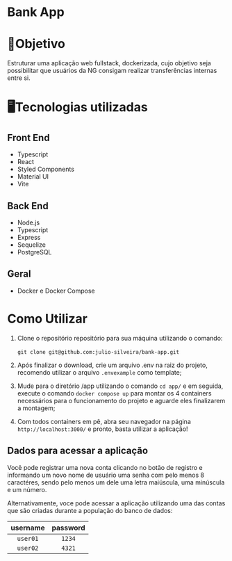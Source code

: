 # Bank App

# 🎯Objetivo

Estruturar uma aplicação web fullstack, dockerizada, cujo objetivo seja possibilitar que usuários da NG consigam realizar transferências internas entre si.

# 🖥️Tecnologias utilizadas

## Front End

- Typescript
- React
- Styled Components
- Material UI
- Vite

## Back End

- Node.js
- Typescript
- Express
- Sequelize
- PostgreSQL

## Geral

- Docker e Docker Compose

# Como Utilizar

1. Clone o repositório repositório para sua máquina utilizando o comando: 
  
&nbsp;&nbsp;&nbsp;&nbsp;&nbsp;&nbsp;`git clone git@github.com:julio-silveira/bank-app.git`

2. Após finalizar o download, crie um arquivo .env na raiz do projeto, recomendo utilizar o arquivo `.envexample` como template;

3. Mude para o diretório /app utilizando o comando `cd app/` e em seguida, execute o comando `docker compose up` para montar os 4 containers necessários para o funcionamento do projeto e aguarde eles finalizarem a montagem;

4. Com todos containers em pê, abra seu navegador na página `http://localhost:3000/` e pronto, basta utilizar a aplicação!

## Dados para acessar a aplicação

  Você pode registrar uma nova conta clicando no botão de registro e informando um novo nome de usuário uma senha com pelo menos 8 caractéres, sendo pelo menos um dele uma letra maiúscula, uma minúscula e um número.
  
  Alternativamente, voce pode acessar a aplicação utilizando uma das contas que são criadas durante a população do banco de dados:
  
  | username | password |
  |:--------:|:--------:|
  |`user01`  |`1234`    |
  |`user02`  |`4321`    |
